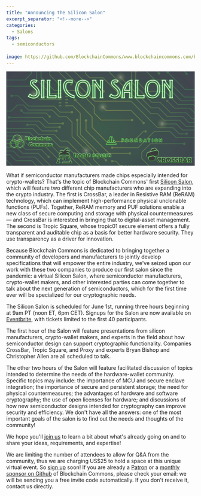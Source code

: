 ```yaml
---
title: "Announcing the Silicon Salon"
excerpt_separator: "<!--more-->"
categories:
  - Salons
tags:
  - semiconductors
  
image: https://github.com/BlockchainCommons/www.blockchaincommons.com/blob/master/images/silicon-salon.jpg
---
```


![](https://raw.githubusercontent.com/BlockchainCommons/www.blockchaincommons.com/master/images/silicon-salon.jpg)

What if semiconductor manufacturers made chips especially intended for crypto-wallets? That's the topic of Blockchain Commons' first [Silicon Salon](https://www.eventbrite.com/e/silicon-salon-hosted-by-blockchain-commons-tickets-338323152657), which will feature two different chip manufacturers who are expanding into the crypto industry. The first is CrossBar, a leader in Resistive RAM (ReRAM) technology, which can implement high-performance physical unclonable functions (PUFs). Together, ReRAM memory and PUF solutions enable a new class of secure computing and storage with physical countermeasures — and CrossBar is interested in bringing that to digital-asset management. The second is Tropic Square, whose tropic01 secure element offers a fully transparent and auditable chip as a basis for better hardware security. They use transparency as a driver for innovation.

Because Blockchain Commons is dedicated to bringing together a community of developers and manufacturers to jointly develop specifications that will empower the entire industry, we've seized upon our work with these two companies to produce our first salon since the pandemic: a virtual Silicon Salon, where semiconductor manufacturers, crypto-wallet makers, and other interested parties can come together to talk about the next generation of semiconductors, which for the first time ever will be specialized for our cryptographic needs.

The Silicon Salon is scheduled for June 1st, running three hours beginning at 9am PT (noon ET, 6pm CET). Signups for the Salon are now available on [Eventbrite](https://www.eventbrite.com/e/silicon-salon-hosted-by-blockchain-commons-tickets-338323152657), with tickets limited to the first 40 participants. 

<!--more-->

The first hour of the Salon will feature presentations from silicon manufacturers, crypto-wallet makers, and experts in the field about how semiconductor design can support cryptographic functionality. Companies CrossBar, Tropic Square, and Proxy and experts Bryan Bishop and Christopher Allen are all scheduled to talk.

The other two hours of the Salon will feature facilitated discussion of topics intended to determine the needs of the hardware-wallet community. Specific topics may include: the importance of MCU and secure enclave integration; the importance of secure and persistent storage; the need for physical countermeasures; the advantages of hardware and software cryptography; the use of open licenses for hardware; and discussions of how new semiconductor designs intended for cryptography can improve security and efficiency. We don't have all the answers: one of the most important goals of the salon is to find out the needs and thoughts of the community!

We hope you'll [join us](https://www.eventbrite.com/e/silicon-salon-hosted-by-blockchain-commons-tickets-338323152657) to learn a bit about what's already going on and to share your ideas, requirements, and expertise!

We are limiting the number of attendees to allow for Q&A from the community, thus we are charging US$25 to hold a space at this unique virtual event. So [sign up](https://www.eventbrite.com/e/silicon-salon-hosted-by-blockchain-commons-tickets-338323152657) soon! If you are already a [Patron](https://www.blockchaincommons.com/sponsors.html) or a [monthly sponsor on Github](https://github.com/sponsors/BlockchainCommons) of Blockchain Commons, please check your email: we will be sending you a free invite code automatically. If you don't receive it, contact us directly.
